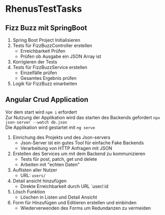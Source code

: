 # RhenusTestTasks

## Fizz Buzz mit SpringBoot

1. Spring Boot Project Initialisieren
2. Tests für FizzBuzzController erstellen
	- Erreichbarkeit Prüfen
	- Prüfen ob Ausgabe ein JSON Array ist
3. Korrigieren der Tests
4. Tests für FizzBuzzService erstellen
	- Einzelfälle prüfen
	- Gesamtes Ergebnis prüfen
5. Logik für FizzBuzz einarbeiten

## Angular Crud Application
Vor dem start wird `npm i` erfordert</br>
Zur Nutzung der Applikation wird das starten des Backends gefordert `npx json-server --watch db.json`</br>
Die Applikation wird gestartet mit `ng serve`</br>

1. Einrichung des Projekts und des Json-servers
	- Json-Server ist ein gutes Tool für einfache Fake Backends
 	- Verarbeitung von HTTP Anfragen mit JSON
2. Erstellen des Services um mit dem Backend zu kommunizieren
	- Tests für post, patch, get und delete
	- Arbeiten mit "echten Daten"
3. Auflisten aller Nutzer
	- URL: `users/`
4. Detail ansicht hinzufügen
   	- Direkte Erreichbarkeit durch URL `user/:id
5. Lösch Funktion
	- Löschen in Listen und Detail Ansicht
6. Form für Hinzufügen und Editieren erstellen und einbinden
   	- Wiederverwenden des Forms um Redundanzen zu vermeiden
